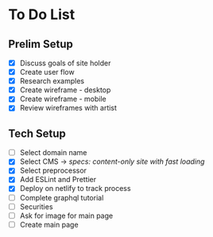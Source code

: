 # To Do List

## Prelim Setup

- [x] Discuss goals of site holder
- [x] Create user flow
- [x] Research examples
- [x] Create wireframe - desktop
- [x] Create wireframe - mobile
- [x] Review wireframes with artist

## Tech Setup

- [ ] Select domain name
- [x] Select CMS -> _specs: content-only site with fast loading_
- [x] Select preprocessor
- [x] Add ESLint and Prettier
- [x] Deploy on netlify to track process
- [ ] Complete graphql tutorial
- [ ] Securities
- [ ] Ask for image for main page
- [ ] Create main page
